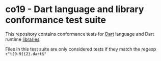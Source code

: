 co19 - Dart language and library conformance test suite
=======================================================

This repository contains conformance tests for [Dart](https://dartlang.org) language and Dart runtime [libraries](https://www.dartlang.org/guides/libraries)

Files in this test suite are only considered tests if they match the regexp `r"t[0-9]{2}.dart$"`
